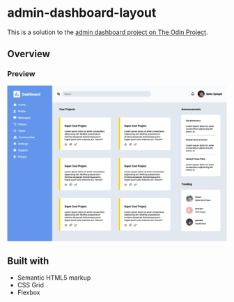 # admin-dashboard-layout

This is a solution to the [admin dashboard project on The Odin Project](https://www.theodinproject.com/lessons/node-path-intermediate-html-and-css-admin-dashboard).

## Overview

### Preview

![](./screenshot.jpg)

## Built with

- Semantic HTML5 markup
- CSS Grid
- Flexbox
